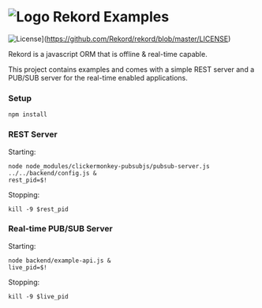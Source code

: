 # ![Logo](https://avatars2.githubusercontent.com/u/18293077?v=3&s=100) Rekord Examples

![License](https://img.shields.io/badge/license-MIT-blue.svg)](https://github.com/Rekord/rekord/blob/master/LICENSE)

Rekord is a javascript ORM that is offline & real-time capable.

This project contains examples and comes with a simple REST server and a PUB/SUB server for the real-time enabled applications.

### Setup

```
npm install
```

### REST Server

Starting:

```
node node_modules/clickermonkey-pubsubjs/pubsub-server.js ../../backend/config.js &
rest_pid=$!
```

Stopping:

```
kill -9 $rest_pid
```

### Real-time PUB/SUB Server

Starting:

```
node backend/example-api.js &
live_pid=$!
```

Stopping:

```
kill -9 $live_pid
```
